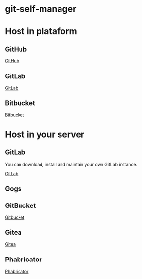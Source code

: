 # git-self-manager

# Host in plataform

## GitHub

[GitHub](https://github.com/)

## GitLab

[GitLab](https://about.gitlab.com/)

## Bitbucket

[Bitbucket](https://bitbucket.org/)


# Host in your server

## GitLab

You can download, install and maintain your own GitLab instance.

[GitLab](https://about.gitlab.com/install/)

## Gogs

[](https://gogs.io/)

## GitBucket

[Gitbucket](https://gitbucket.com/)

## Gitea

[Gitea](https://try.gitea.io/)

## Phabricator

[Phabricator](https://www.phacility.com/phabricator/)
